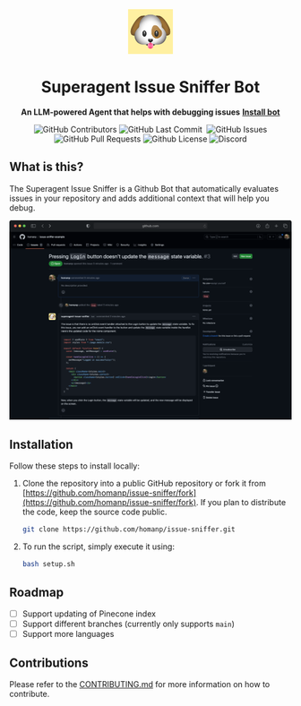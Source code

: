 <div align="center">

<img src="logo.png" width="80" height="80" alt="Logo">

# Superagent Issue Sniffer Bot

**An LLM-powered Agent that helps with debugging issues**
**[Install bot](https://github.com/apps/superagent-issue-sniffer)**

<p>
<img alt="GitHub Contributors" src="https://img.shields.io/github/contributors/homanp/issue-sniffer" />
<img alt="GitHub Last Commit" src="https://img.shields.io/github/last-commit/homanp/issue-sniffer" />
<img alt="" src="https://img.shields.io/github/repo-size/homanp/issue-sniffer" />
<img alt="GitHub Issues" src="https://img.shields.io/github/issues/homanp/issue-sniffer" />
<img alt="GitHub Pull Requests" src="https://img.shields.io/github/issues-pr/homanp/issue-sniffer" />
<img alt="Github License" src="https://img.shields.io/badge/License-MIT-yellow.svg" />
<img alt="Discord" src="https://img.shields.io/discord/1110910277110743103?label=Discord&logo=discord&logoColor=white&style=plastic&color=d7b023)](https://discord.gg/e8j7mgjDUK" />
</p>

</div>

## What is this?

The Superagent Issue Sniffer is a Github Bot that automatically evaluates issues in your repository and adds additional context that will help you debug.

![alt text](demo.png "Demo")

## Installation

Follow these steps to install locally:

1. Clone the repository into a public GitHub repository or fork it from [https://github.com/homanp/issue-sniffer/fork](https://github.com/homanp/issue-sniffer/fork). If you plan to distribute the code, keep the source code public.

   ```sh
   git clone https://github.com/homanp/issue-sniffer.git
   ```

2. To run the script, simply execute it using:
   ```sh
   bash setup.sh
   ```

## Roadmap

- [ ] Support updating of Pinecone index
- [ ] Support different branches (currently only supports `main`)
- [ ] Support more languages

## Contributions

Please refer to the [CONTRIBUTING.md](https://github.com/homanp/superagent/blob/main/.github/CONTRIBUTING.md) for more information on how to contribute.
